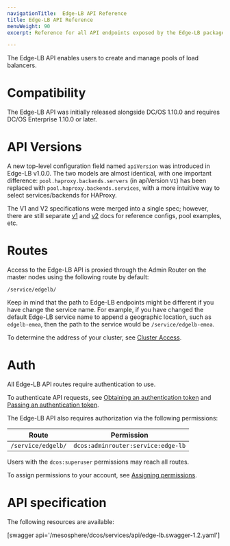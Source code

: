 ```yaml
---
navigationTitle:  Edge-LB API Reference
title: Edge-LB API Reference
menuWeight: 90
excerpt: Reference for all API endpoints exposed by the Edge-LB package

---
```


The Edge-LB API enables users to create and manage pools of load balancers.

# Compatibility

The Edge-LB API was initially released alongside DC/OS 1.10.0 and requires DC/OS Enterprise 1.10.0 or later.

# API Versions

A new top-level configuration field named `apiVersion` was introduced in Edge-LB v1.0.0. The two models are almost identical, with one important difference: `pool.haproxy.backends.servers` (in apiVersion `V1`) has been replaced with `pool.haproxy.backends.services`, with a more intuitive way to select services/backends for HAProxy.

The V1 and V2 specifications were merged into a single spec; however, there are still separate [v1](/mesosphere/dcos/services/edge-lb/1.2/pool-configuration/v1-examples/) and [v2](/mesosphere/dcos/services/edge-lb/1.2/pool-configuration/v2-examples/) docs for reference configs, pool examples, etc.

# Routes

Access to the Edge-LB API is proxied through the Admin Router on the master nodes using the following route by default:

```
/service/edgelb/
```

Keep in mind that the path to Edge-LB endpoints might be different if you have change the service name. For example, if you have changed the default Edge-LB service name to append a geographic location, such as `edgelb-emea`, then the path to the service would be `/service/edgelb-emea`.

To determine the address of your cluster, see [Cluster Access](/mesosphere/dcos/1.12/api/access/).

# Auth

All Edge-LB API routes require authentication to use.

To authenticate API requests, see [Obtaining an authentication token](/mesosphere/dcos/1.12/security/ent/iam-api/#obtaining-an-authentication-token) and [Passing an authentication token](/mesosphere/dcos/1.12/security/ent/iam-api/#passing-an-authentication-token).

The Edge-LB API also requires authorization via the following permissions:

| Route | Permission |
|-------|----------|
| `/service/edgelb/` | `dcos:adminrouter:service:edge-lb` |

Users with the `dcos:superuser` permissions may reach all routes.

To assign permissions to your account, see [Assigning permissions](/mesosphere/dcos/1.12/security/ent/perms-reference/).

# API specification

The following resources are available:

[swagger api='/mesosphere/dcos/services/api/edge-lb.swagger-1.2.yaml']
